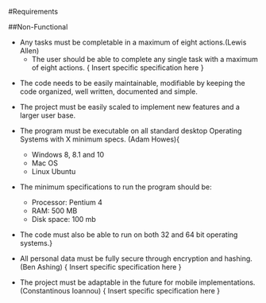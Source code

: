 #Requirements

##Non-Functional

- Any tasks must be completable in a maximum of eight actions.(Lewis Allen)
    - The user should be able to complete any single task with a maximum of eight actions.
{ Insert specific specification here }


<!-- - Easily modifiable and maintainable code which is well documented. (Charlie Howes)
    - Fully Tested - Continuous Integration (Automated Tests)
    - Well Documented - Comments if needed but minimal (Multiple methods help with this)
    - No Duplicate Code (Easier to understand a problem)
    - Variable, Class & Method names should be simple yet descriptive
    - Break long functions up into multiple small ones (Break a problem into sections)
    - Classes organized into correct packages, using a standard java style
    - All code to be formatted to the Google Java Style Guide
    - Keep it simple (No unused classes or methods)
    - Use of different modules to organize the clients and the server separately, to allow them to be modified separately from each other
    - Use of design patterns where appropriate
    - Use composition over inheritance where it makes sense (Keep simplicity) -->

- The code needs to be easily maintainable, modifiable by keeping the code organized, well written, documented and simple.

- The project must be easily scaled to implement new features and a larger user base.

- The program must be executable on all standard desktop Operating Systems with X minimum specs. (Adam Howes){
  - Windows 8, 8.1 and 10
  - Mac OS
  - Linux Ubuntu
- The minimum specifications to run the program should be:
  - Processor: Pentium 4
  - RAM: 500 MB
  - Disk space: 100 mb
- The code must also be able to run on both 32 and 64 bit operating systems.}


- All personal data must be fully secure through encryption and hashing. (Ben Ashing)
{ Insert specific specification here }


- The project must be adaptable in the future for mobile implementations. (Constantinous Ioannou)
{ Insert specific specification here }
